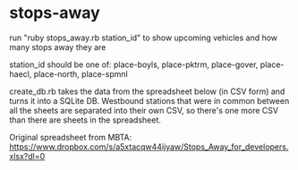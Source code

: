 # stops-away

run "ruby stops_away.rb station_id" to show upcoming vehicles and how many stops away they are

station_id should be one of: place-boyls, place-pktrm, place-gover, place-haecl, place-north, place-spmnl

create_db.rb takes the data from the spreadsheet below (in CSV form) and turns it into a SQLite DB. Westbound stations that were in common between all the sheets are separated into their own CSV, so there's one more CSV than there are sheets in the spreadsheet. 

Original spreadsheet from MBTA: https://www.dropbox.com/s/a5xtacqw44ijyaw/Stops_Away_for_developers.xlsx?dl=0
